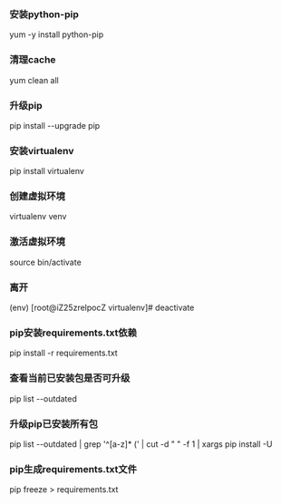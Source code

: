 ### 安装python-pip
yum -y install python-pip
### 清理cache
yum clean all

### 升级pip
pip install --upgrade pip

### 安装virtualenv
pip install virtualenv
### 创建虚拟环境
virtualenv venv
### 激活虚拟环境
source bin/activate
### 离开
(env) [root@iZ25zrelpocZ virtualenv]# deactivate 


### pip安装requirements.txt依赖
pip install -r requirements.txt
### 查看当前已安装包是否可升级
pip list --outdated
### 升级pip已安装所有包
pip list --outdated | grep '^[a-z]* (' | cut -d " " -f 1 | xargs pip install -U 
### pip生成requirements.txt文件
pip freeze > requirements.txt